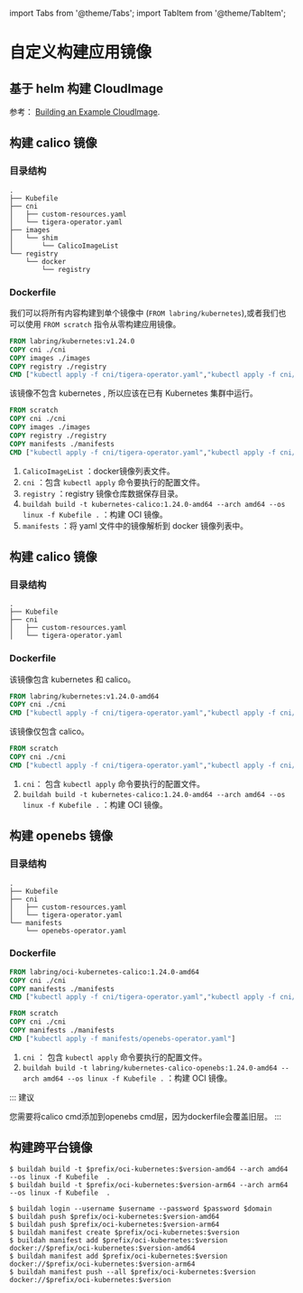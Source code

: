 import Tabs from '@theme/Tabs';
import TabItem from '@theme/TabItem';

# 自定义构建应用镜像

## 基于 helm 构建 CloudImage

参考： [Building an Example CloudImage](../getting-started/build-example-cloudimage.md).

## 构建 calico 镜像

### 目录结构

```
.
├── Kubefile
├── cni
│   ├── custom-resources.yaml
│   └── tigera-operator.yaml
├── images
│   └── shim
│       └── CalicoImageList
└── registry
    └── docker
        └── registry
```

### Dockerfile

我们可以将所有内容构建到单个镜像中 (`FROM labring/kubernetes`),或者我们也可以使用 `FROM scratch` 指令从零构建应用镜像。

<Tabs groupId="imageNum">
  <TabItem value="single" label="Single image" default>

```dockerfile
FROM labring/kubernetes:v1.24.0
COPY cni ./cni
COPY images ./images
COPY registry ./registry
CMD ["kubectl apply -f cni/tigera-operator.yaml","kubectl apply -f cni/custom-resources.yaml"]
```

  </TabItem>
  <TabItem value="application" label="Application images">

该镜像不包含  kubernetes , 所以应该在已有 Kubernetes 集群中运行。

```dockerfile
FROM scratch
COPY cni ./cni
COPY images ./images
COPY registry ./registry
COPY manifests ./manifests
CMD ["kubectl apply -f cni/tigera-operator.yaml","kubectl apply -f cni/custom-resources.yaml"]
```

  </TabItem>
</Tabs>

1. `CalicoImageList` ：docker镜像列表文件。
2. `cni` ：包含 `kubectl apply` 命令要执行的配置文件。
3. `registry` ：registry 镜像仓库数据保存目录。
4. `buildah build -t kubernetes-calico:1.24.0-amd64 --arch amd64 --os linux -f Kubefile .` ：构建 OCI 镜像。
5. `manifests` ：将 yaml 文件中的镜像解析到 docker 镜像列表中。

## 构建 calico 镜像

### 目录结构

```
.
├── Kubefile
├── cni
│   ├── custom-resources.yaml
│   └── tigera-operator.yaml
```

### Dockerfile

<Tabs groupId="imageNum">
  <TabItem value="single" label="All in one" default>

该镜像包含 kubernetes 和 calico。

```dockerfile
FROM labring/kubernetes:v1.24.0-amd64
COPY cni ./cni
CMD ["kubectl apply -f cni/tigera-operator.yaml","kubectl apply -f cni/custom-resources.yaml"]
```

  </TabItem>
  <TabItem value="multiple" label="Application images">

该镜像仅包含 calico。

```dockerfile
FROM scratch
COPY cni ./cni
CMD ["kubectl apply -f cni/tigera-operator.yaml","kubectl apply -f cni/custom-resources.yaml"]
```

  </TabItem>
</Tabs>

1. `cni`： 包含 `kubectl apply` 命令要执行的配置文件。
2. `buildah build -t kubernetes-calico:1.24.0-amd64 --arch amd64 --os linux -f Kubefile .` ：构建 OCI 镜像。

## 构建 openebs 镜像

### 目录结构

```
.
├── Kubefile
├── cni
│   ├── custom-resources.yaml
│   └── tigera-operator.yaml
└── manifests
    └── openebs-operator.yaml
```

### Dockerfile

<Tabs groupId="imageNum">
  <TabItem value="single" label="All in one" default>

```dockerfile
FROM labring/oci-kubernetes-calico:1.24.0-amd64
COPY cni ./cni
COPY manifests ./manifests
CMD ["kubectl apply -f cni/tigera-operator.yaml","kubectl apply -f cni/custom-resources.yaml","kubectl apply -f manifests/openebs-operator.yaml"]
```

  </TabItem>
  <TabItem value="multiple" label="Application images">

```dockerfile
FROM scratch
COPY cni ./cni
COPY manifests ./manifests
CMD ["kubectl apply -f manifests/openebs-operator.yaml"]
```

  </TabItem>
</Tabs>

1. `cni` ： 包含 `kubectl apply` 命令要执行的配置文件。
2. `buildah build -t labring/kubernetes-calico-openebs:1.24.0-amd64 --arch amd64 --os linux -f Kubefile .` ：构建 OCI 镜像。

::: 建议

您需要将calico cmd添加到openebs cmd层，因为dockerfile会覆盖旧层。
:::

## 构建跨平台镜像

```shell
$ buildah build -t $prefix/oci-kubernetes:$version-amd64 --arch amd64 --os linux -f Kubefile  .
$ buildah build -t $prefix/oci-kubernetes:$version-arm64 --arch arm64 --os linux -f Kubefile  .

$ buildah login --username $username --password $password $domain
$ buildah push $prefix/oci-kubernetes:$version-amd64
$ buildah push $prefix/oci-kubernetes:$version-arm64
$ buildah manifest create $prefix/oci-kubernetes:$version
$ buildah manifest add $prefix/oci-kubernetes:$version docker://$prefix/oci-kubernetes:$version-amd64
$ buildah manifest add $prefix/oci-kubernetes:$version docker://$prefix/oci-kubernetes:$version-arm64
$ buildah manifest push --all $prefix/oci-kubernetes:$version docker://$prefix/oci-kubernetes:$version
```
